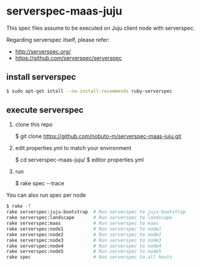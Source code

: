 serverspec-maas-juju
====================

This spec files assume to be executed on Juju client node with serverspec.

Regarding serverspec itself, please refer:
 - http://serverspec.org/
 - https://github.com/serverspec/serverspec
 
## install serverspec

```bash
$ sudo apt-get intall --no-install-recommends ruby-serverspec
```

## execute serverspec

1. clone this repo

    $ git clone https://github.com/nobuto-m/serverspec-maas-juju.git

1. edit properties.yml to match your environment

    $ cd serverspec-maas-juju/
    $ editor properties.yml

1. run

    $ rake spec --trace

You can also run spec per node

```bash
$ rake -T
rake serverspec:juju-bootstrap  # Run serverspec to juju-bootstrap
rake serverspec:landscape       # Run serverspec to landscape
rake serverspec:maas            # Run serverspec to maas
rake serverspec:node1           # Run serverspec to node1
rake serverspec:node2           # Run serverspec to node2
rake serverspec:node3           # Run serverspec to node3
rake serverspec:node4           # Run serverspec to node4
rake serverspec:node5           # Run serverspec to node5
rake spec                       # Run serverspec to all hosts
```
